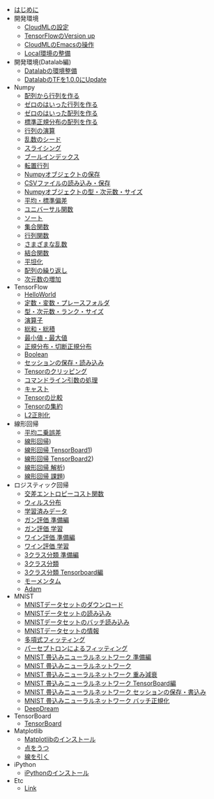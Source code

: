 
* [はじめに](README.md)
* 開発環境
	* [CloudMLの設定](cloudml.md)
    * [TensorFlowのVersion up](versionup.md)
    * [CloudMLのEmacsの操作](emacs.md)
    * [Local環境の整備](local.md)
* 開発環境(Datalab編)
    * [Datalabの環境整備](datalab.md)
    * [DatalabのTFを1.0.0にUpdate](datalab_update_tf1.md)
* Numpy
    * [配列から行列を作る](numpy_arrmat.md)
    * [ゼロのはいった行列を作る](numpy_zerotensor.md)
    * [ゼロのはいった配列を作る](numpy_zeroarray.md)
    * [標準正規分布の配列を作る](numpy_randn.md)
    * [行列の演算](numpy006.md)
    * [乱数のシード](numpy007.md)
    * [スライシング](numpy008.md)
    * [ブールインデックス](numpy009.md)
    * [転置行列](numpy010.md)
    * [Numpyオブジェクトの保存](numpy011.md)
    * [CSVファイルの読み込み・保存](numpy012.md)
    * [Numpyオブジェクトの型・次元数・サイズ](numpy013.md)
    * [平均・標準偏差](numpy014.md)
    * [ユニバーサル関数](numpy015.md)
    * [ソート](numpy_sort.md)
    * [集合関数](numpy_set_func.md)
    * [行列関数](numpy_matrix_func.md)
    * [さまざまな乱数](numpy_random.md)
    * [結合関数](numpy_concat.md)
    * [平坦化](numpy_flatten.md)
    * [配列の繰り返し](numpy_repeat.md)
    * [次元数の増加](numpy_newaxis.md)
* TensorFlow
    * [HelloWorld](tensorflow_hello.md)
    * [定数・変数・プレースフォルダ](tensorflow_placeholder.md)
    * [型・次元数・ランク・サイズ](tensorflow_type.md)
    * [演算子](tensorflow_operator.md)
    * [総和・総積](tensorflow_sum.md)
    * [最小値・最大値](tensorflow_argmin.md)
    * [正規分布・切断正規分布](tensorflow_normal.md)
    * [Boolean](tensorflow_boolean.md)
    * [セッションの保存・読み込み](tensorflow_session.md)
    * [Tensorのクリッピング](tensorflow_clip_by_value.md)
    * [コマンドライン引数の処理](tensorflow_flags.md)
    * [キャスト](tensorflow_cast.md)
    * [Tensorの比較](tensorflow_comparison.md)
    * [Tensorの集約](tensorflow_pack.md)
    * [L2正則化](tensorflow_l2_norm.md)
* 線形回帰
    * [平均二乗誤差](tensorflow_mse.md)
    * [線形回帰](tensorflow_linear01.md))
    * [線形回帰 TensorBoard1](tensorflow_linear02.md))
    * [線形回帰 TensorBoard2](tensorflow_linear03.md))
    * [線形回帰 解析](tensorflow_linear04.md))
    * [線形回帰 課題](tensorflow_linear05.md))
* ロジスティック回帰
    * [交差エントロピーコスト関数](tensorflow_cross_entropy.md)
    * [ウィルス分布](tensorflow_logistic01.md)
    * [学習済みデータ](tensorflow_logistic02.md)
    * [ガン評価 準備編](tensorflow_logistic_cancer01.md)
    * [ガン評価 学習](tensorflow_logistic_cancer02.md)
    * [ワイン評価 準備編](tensorflow_logistic_wine01.md)
    * [ワイン評価 学習](tensorflow_logistic_wine02.md)
    * [3クラス分類 準備編](tensorflow_three_classification_first.md)
    * [3クラス分類](tensorflow_three_classification_last.md)
    * [3クラス分類 Tensorboard編](tensorflow_three_classification_tensorboard.md)
    * [モーメンタム](tensorflow_iris_momentum.md)
    * [Adam](tensorflow_iris_adam.md)
* MNIST
    * [MNISTデータセットのダウンロード](tensorflow_mnist_download.md)
    * [MNISTデータセットの読み込み](tensorflow_mnist_load.md)
    * [MNISTデータセットのバッチ読み込み](tensorflow_mnist_batch.md)
    * [MNISTデータセットの情報](tensorflow_mnist_info.md)
    * [多項式フィッティング](tensorflow_fitting.md)
    * [パーセプトロンによるフィッティング](tensorflow_perceptron_fitting.md)
    * [MNIST 畳込みニューラルネットワーク 準備編](tensorflow_cnn_mnist_01.md)
    * [MNIST 畳込みニューラルネットワーク](tensorflow_cnn_mnist_02.md)
    * [MNIST 畳込みニューラルネットワーク 重み減衰](tensorflow_cnn_mnist_03.md)
    * [MNIST 畳込みニューラルネットワーク TensorBoard編](tensorflow_cnn_mnist_04.md)
    * [MNIST 畳込みニューラルネットワーク セッションの保存・書込み](tensorflow_cnn_mnist_05.md)
    * [MNIST 畳込みニューラルネットワーク バッチ正規化](tensorflow_cnn_mnist_06.md)
    * [DeepDream](tensorflow_deep_dream.md)
* TensorBoard
    * [TensorBoard](tensorboard.md)
* Matplotlib
    * [Matplotlibのインストール](matplotlib.md)
    * [点をうつ](matplotlib_point.md)
    * [線を引く](matplotlib_line.md)
* iPython
    * [iPythonのインストール](ipython.md)
* Etc
    * [Link](link.md)



